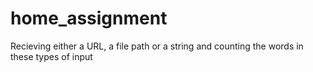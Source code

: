 # home_assignment
Recieving either a URL, a file path or a string and counting the words in these types of input
